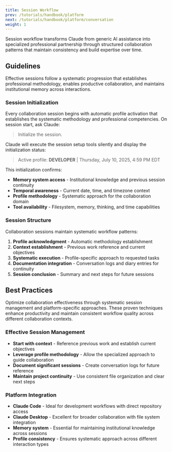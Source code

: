 ```yaml
---
title: Session Workflow
prev: /tutorials/handbook/platform
next: /tutorials/handbook/platform/conversation
weight: 1
---
```


Session workflow transforms Claude from generic AI assistance into specialized professional partnership through structured collaboration patterns that maintain consistency and build expertise over time.

<!--more-->

## Guidelines

Effective sessions follow a systematic progression that establishes professional methodology, enables productive collaboration, and maintains institutional memory across interactions.

### Session Initialization

Every collaboration session begins with automatic profile activation that establishes the systematic methodology and professional competencies. On session start, ask Claude:

> Initialize the session.

Claude will execute the session setup tools silently and display the initialization status:

> Active profile: **DEVELOPER** | Thursday, July 10, 2025, 4:59 PM EDT

This initialization confirms:

- **Memory system access** - Institutional knowledge and previous session continuity
- **Temporal awareness** - Current date, time, and timezone context
- **Profile methodology** - Systematic approach for the collaboration domain
- **Tool availability** - Filesystem, memory, thinking, and time capabilities

### Session Structure

Collaboration sessions maintain systematic workflow patterns:

1. **Profile acknowledgment** - Automatic methodology establishment
2. **Context establishment** - Previous work reference and current objectives
3. **Systematic execution** - Profile-specific approach to requested tasks
4. **Documentation integration** - Conversation logs and diary entries for continuity
5. **Session conclusion** - Summary and next steps for future sessions

## Best Practices

Optimize collaboration effectiveness through systematic session management and platform-specific approaches. These proven techniques enhance productivity and maintain consistent workflow quality across different collaboration contexts.

### Effective Session Management

- **Start with context** - Reference previous work and establish current objectives
- **Leverage profile methodology** - Allow the specialized approach to guide collaboration
- **Document significant sessions** - Create conversation logs for future reference
- **Maintain project continuity** - Use consistent file organization and clear next steps

### Platform Integration

- **Claude Code** - Ideal for development workflows with direct repository access
- **Claude Desktop** - Excellent for broader collaboration with file system integration
- **Memory system** - Essential for maintaining institutional knowledge across sessions
- **Profile consistency** - Ensures systematic approach across different interaction types
